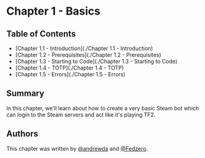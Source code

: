# Chapter 1 - Basics

## Table of Contents

- [Chapter 1.1 - Introduction](./Chapter 1.1 - Introduction)
- [Chapter 1.2 - Prerequisites](./Chapter 1.2 - Prerequisites)
- [Chapter 1.3 - Starting to Code](./Chapter 1.3 - Starting to Code)
- [Chapter 1.4 - TOTP](./Chapter 1.4 - TOTP)
- [Chapter 1.5 - Errors](./Chapter 1.5 - Errors)

## Summary

In this chapter, we'll learn about how to create a very basic Steam bot which
can login to the Steam servers and act like it's playing TF2.

## Authors

This chapter was written by [@andrewda](https://github.com/andrewda) and
[@Fedzero](https://github.com/Fedzero).
